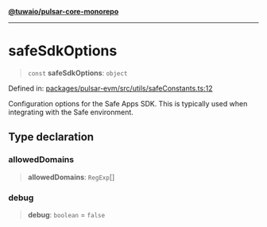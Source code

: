 [**@tuwaio/pulsar-core-monorepo**](../../../README.md)

***

# safeSdkOptions

> `const` **safeSdkOptions**: `object`

Defined in: [packages/pulsar-evm/src/utils/safeConstants.ts:12](https://github.com/TuwaIO/pulsar-core/blob/06efb81e25851de10cd682c9a7c240a3c9cbde6f/packages/pulsar-evm/src/utils/safeConstants.ts#L12)

Configuration options for the Safe Apps SDK.
This is typically used when integrating with the Safe environment.

## Type declaration

### allowedDomains

> **allowedDomains**: `RegExp`[]

### debug

> **debug**: `boolean` = `false`
